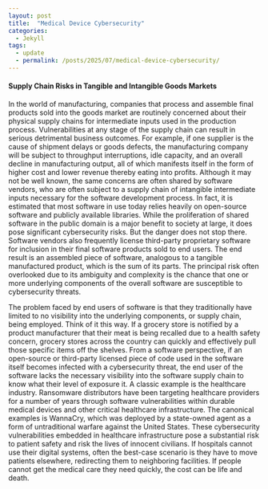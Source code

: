 ```yaml
---
layout: post
title:  "Medical Device Cybersecurity"
categories: 
  - Jekyll
tags:
  - update
  - permalink: /posts/2025/07/medical-device-cybersecurity/
---
```


#### Supply Chain Risks in Tangible and Intangible Goods Markets
In the world of manufacturing, companies that process and assemble final products sold into the goods market are routinely concerned about their physical supply chains for intermediate inputs used in the production process. Vulnerabilities at any stage of the supply chain can result in serious detrimental business outcomes. For example, if one supplier is the cause of shipment delays or goods defects, the manufacturing company will be subject to throughput interruptions, idle capacity, and an overall decline in manufacturing output, all of which manifests itself in the form of higher cost and lower revenue thereby eating into profits. Although it may not be well known, the same concerns are often shared by software vendors, who are often subject to a supply chain of intangible intermediate inputs necessary for the software development process. In fact, it is estimated that most software in use today relies heavily on open-source software and publicly available libraries. While the proliferation of shared software in the public domain is a major benefit to society at large, it does pose significant cybersecurity risks. But the danger does not stop there. Software vendors also frequently license third-party proprietary software for inclusion in their final software products sold to end users. The end result is an assembled piece of software, analogous to a tangible manufactured product, which is the sum of its parts. The principal risk often overlooked due to its ambiguity and complexity is the chance that one or more underlying components of the overall software are susceptible to cybersecurity threats.

The problem faced by end users of software is that they traditionally have limited to no visibility into the underlying components, or supply chain, being employed. Think of it this way. If a grocery store is notified by a product manufacturer that their meat is being recalled due to a health safety concern, grocery stores across the country can quickly and effectively pull those specific items off the shelves. From a software perspective, if an open-source or third-party licensed piece of code used in the software itself becomes infected with a cybersecurity threat, the end user of the software lacks the necessary visibility into the software supply chain to know what their level of exposure it. A classic example is the healthcare industry. Ransomware distributors have been targeting healthcare providers for a number of years through software vulnerabilities within durable medical devices and other critical healthcare infrastructure. The canonical examples is WannaCry, which was deployed by a state-owned agent as a form of untraditional warfare against the United States. These cybersecurity vulnerabilities embedded in healthcare infrastructure pose a substantial risk to patient safety and risk the lives of innocent civilians. If hospitals cannot use their digital systems, often the best-case scenario is they have to move patients elsewhere, redirecting them to neighboring facilities. If people cannot get the medical care they need quickly, the cost can be life and death.
